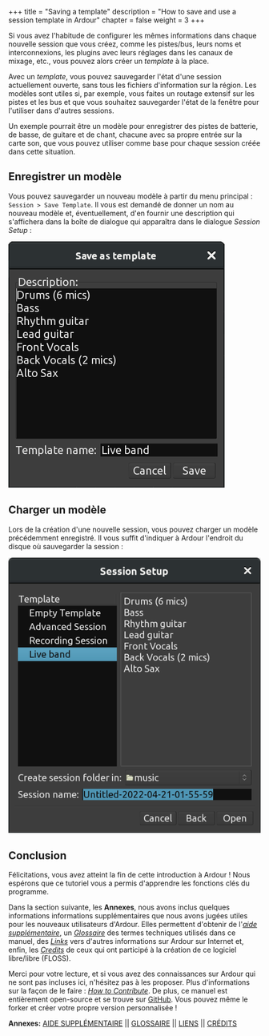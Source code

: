 +++
title = "Saving a template"
description = "How to save and use a session template in Ardour"
chapter = false
weight = 3
+++

Si vous avez l'habitude de configurer les mêmes informations dans chaque nouvelle session que vous créez, comme les pistes/bus, leurs noms et interconnexions, les plugins avec leurs réglages dans les canaux de mixage, etc., vous pouvez alors créer un _template_ à la place.

Avec un _template_, vous pouvez sauvegarder l'état d'une session actuellement ouverte, sans
tous les fichiers d'information sur la région. Les modèles sont utiles si, par exemple, vous
faites un  routage extensif sur les pistes et les bus et que vous souhaitez sauvegarder l'état de la fenêtre
pour l'utiliser dans d'autres sessions.

Un exemple pourrait être un modèle pour enregistrer des pistes de batterie, de basse, de guitare et de chant, chacune avec sa propre entrée sur la carte son, que vous pouvez utiliser comme base pour chaque session créée dans cette situation. 

## Enregistrer un modèle

Vous pouvez sauvegarder un nouveau modèle à partir du menu principal : `Session > Save Template`. Il vous est demandé de donner un nom au nouveau modèle et, éventuellement, d'en fournir une description qui s'affichera dans la boîte de dialogue qui apparaîtra dans le dialogue _Session Setup_ :

![Template options](en/ardour7-save-template.png?height=300)

## Charger un modèle

Lors de la création d'une nouvelle session, vous pouvez charger un modèle précédemment enregistré.
Il vous suffit d'indiquer à Ardour l'endroit du disque où sauvegarder la session :

![New session from a custom template](en/ardour7-session-setup.png?height=400)

## Conclusion

Félicitations, vous avez atteint la fin de cette introduction à Ardour !
Nous espérons que ce tutoriel vous a permis d'apprendre les fonctions clés du programme.

Dans la section suivante, les **Annexes**, nous avons inclus quelques informations
informations supplémentaires que nous avons jugées utiles pour les nouveaux utilisateurs d'Ardour.
Elles permettent d'obtenir de l'[_aide supplémentaire_](../further-help), un [_Glossaire_](../glossary) des
termes techniques utilisés dans ce manuel, des [_Links_](../links) vers d'autres informations sur Ardour sur Internet et,
enfin, les [_Credits_](../credits) de ceux qui ont participé à la création de ce logiciel libre/libre
(FLOSS).

Merci pour votre lecture, et si vous avez des connaissances sur Ardour qui ne sont pas incluses ici, n'hésitez pas à les proposer.
Plus d'informations sur la façon de le faire : [_How to Contribute_](../how-to-contribute/).
De plus, ce manuel est entièrement open-source et se trouve sur [GitHub](https://github.com/prokoudine/ardour-tutorial).
Vous pouvez même le forker et créer votre propre version personnalisée !

**Annexes:**
[AIDE SUPPLÉMENTAIRE](../further-help) ||
[GLOSSAIRE](../glossary) ||
[LIENS](../links) ||
[CRÉDITS](../credits)